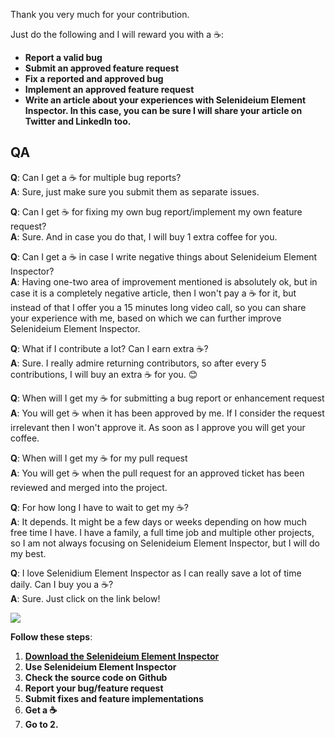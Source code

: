Thank you very much for your contribution.

Just do the following and I will reward you with a ☕:

- **Report a valid bug**
- **Submit an approved feature request**
- **Fix a reported and approved bug**
- **Implement an approved feature request**
- **Write an article about your experiences with Selenideium Element Inspector. In this case, you can be sure I will share your article on Twitter and LinkedIn too.**

## QA

**Q**: Can I get a ☕ for multiple bug reports?<br>
**A**: Sure, just make sure you submit them as separate issues.

**Q**: Can I get ☕ for fixing my own bug report/implement my own feature request?<br>
**A**: Sure. And in case you do that, I will buy 1 extra coffee for you.

**Q**: Can I get a ☕ in case I write negative things about Selenideium Element Inspector?<br>
**A**: Having one-two area of improvement mentioned is absolutely ok, but in case it is a completely negative article, then I won't pay a ☕ for it, but instead of that I offer you a 15 minutes long video call, so you can share your experience with me, based on which we can further improve Selenideium Element Inspector.

**Q**: What if I contribute a lot? Can I earn extra ☕?<br>
**A**: Sure. I really admire returning contributors, so after every 5 contributions, I will buy an extra ☕ for you. 😊

**Q**: When will I get my ☕ for submitting a bug report or enhancement request<br>
**A**: You will get ☕ when it has been approved by me. If I consider the request irrelevant then I won't approve it. As soon as I approve you will get your coffee.

**Q**: When will I get my ☕ for my pull request<br>
**A**: You will get ☕ when the pull request for an approved ticket has been reviewed and merged into the project.

**Q**: For how long I have to wait to get my ☕?<br>
**A**: It depends. It might be a few days or weeks depending on how much free time I have. I have a family, a full time job and multiple other projects, so I am not always focusing on Selenideium Element Inspector, but I will do my best.

**Q**: I love Selenidium Element Inspector as I can really save a lot of time daily. Can I buy you a ☕?<br>
**A**: Sure. Just click on the link below!

<a href="https://www.buymeacoffee.com/mikiszeles" target="_blank"><img src="https://img.buymeacoffee.com/button-api/?text=Buy me a coffee&amp;emoji=&amp;slug=theashishmaurya&amp;button_colour=FFDD00&amp;font_colour=000000&amp;font_family=Cookie&amp;outline_colour=000000&amp;coffee_colour=ffffff"></a>

**Follow these steps**:
1. **[Download the Selenideium Element Inspector](https://chrome.google.com/webstore/detail/selenideium-element-inspe/mgfhljklijclnfeglclagdeoiknnmnda)**
2. **Use Selenideium Element Inspector**
3. **Check the source code on Github**
4. **Report your bug/feature request**
5. **Submit fixes and feature implementations**
6. **Get a ☕**
7. **Go to 2.**
